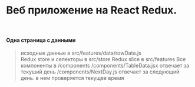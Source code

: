 # Веб приложение на React Redux.
<br>

#### Одна страница с данными

> исходные данные в src/features/data/rowData.js<br>
> Redux store и селекторы в src/store
> Redux slice в src/features
> Все компоненты в /components
> /components/TableData.jsx отвечает за текуший день
> /components/NextDay.js отвечает за следующий день. в нем проверяется текущее время